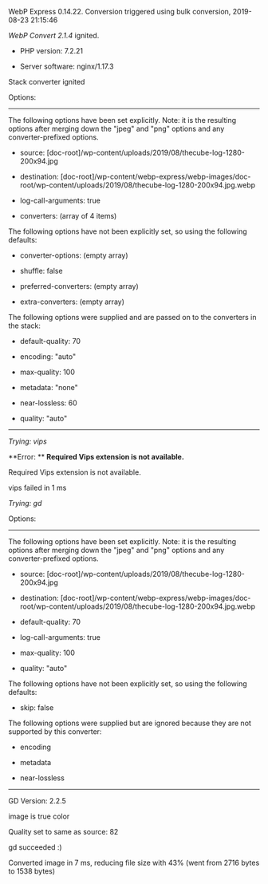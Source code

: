 WebP Express 0.14.22. Conversion triggered using bulk conversion, 2019-08-23 21:15:46

*WebP Convert 2.1.4*  ignited.
- PHP version: 7.2.21
- Server software: nginx/1.17.3

Stack converter ignited

Options:
------------
The following options have been set explicitly. Note: it is the resulting options after merging down the "jpeg" and "png" options and any converter-prefixed options.
- source: [doc-root]/wp-content/uploads/2019/08/thecube-log-1280-200x94.jpg
- destination: [doc-root]/wp-content/webp-express/webp-images/doc-root/wp-content/uploads/2019/08/thecube-log-1280-200x94.jpg.webp
- log-call-arguments: true
- converters: (array of 4 items)

The following options have not been explicitly set, so using the following defaults:
- converter-options: (empty array)
- shuffle: false
- preferred-converters: (empty array)
- extra-converters: (empty array)

The following options were supplied and are passed on to the converters in the stack:
- default-quality: 70
- encoding: "auto"
- max-quality: 100
- metadata: "none"
- near-lossless: 60
- quality: "auto"
------------


*Trying: vips* 

**Error: ** **Required Vips extension is not available.** 
Required Vips extension is not available.
vips failed in 1 ms

*Trying: gd* 

Options:
------------
The following options have been set explicitly. Note: it is the resulting options after merging down the "jpeg" and "png" options and any converter-prefixed options.
- source: [doc-root]/wp-content/uploads/2019/08/thecube-log-1280-200x94.jpg
- destination: [doc-root]/wp-content/webp-express/webp-images/doc-root/wp-content/uploads/2019/08/thecube-log-1280-200x94.jpg.webp
- default-quality: 70
- log-call-arguments: true
- max-quality: 100
- quality: "auto"

The following options have not been explicitly set, so using the following defaults:
- skip: false

The following options were supplied but are ignored because they are not supported by this converter:
- encoding
- metadata
- near-lossless
------------

GD Version: 2.2.5
image is true color
Quality set to same as source: 82
gd succeeded :)

Converted image in 7 ms, reducing file size with 43% (went from 2716 bytes to 1538 bytes)
